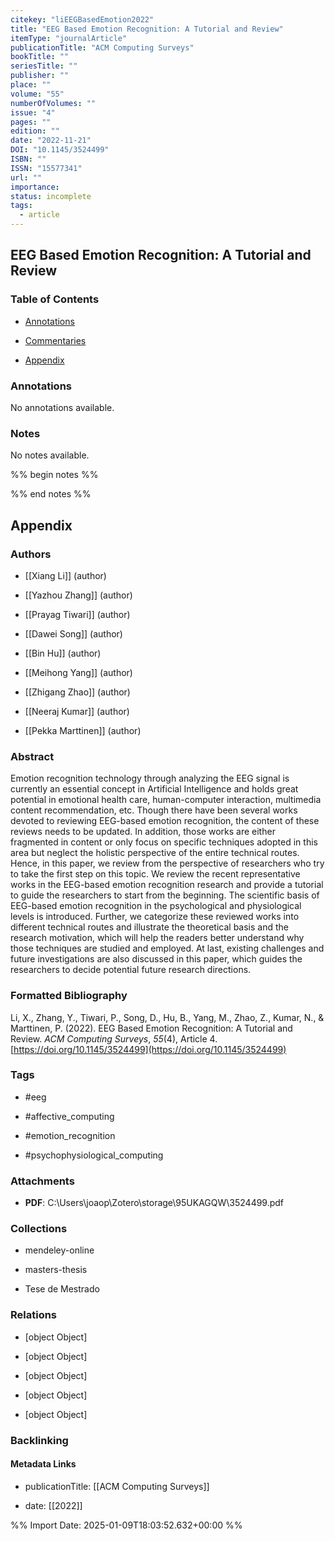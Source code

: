 ```yaml
---
citekey: "liEEGBasedEmotion2022"
title: "EEG Based Emotion Recognition: A Tutorial and Review"
itemType: "journalArticle"
publicationTitle: "ACM Computing Surveys"
bookTitle: ""
seriesTitle: ""
publisher: ""
place: ""
volume: "55"
numberOfVolumes: ""
issue: "4"
pages: ""
edition: ""
date: "2022-11-21"
DOI: "10.1145/3524499"
ISBN: ""
ISSN: "15577341"
url: ""
importance: 
status: incomplete
tags:
  - article
---
```


## EEG Based Emotion Recognition: A Tutorial and Review

### Table of Contents

- [Annotations](#annotations)

+ [Commentaries](#commentaries)

- [Appendix](#appendix)

### Annotations


No annotations available.


### Notes


No notes available.


%% begin notes %%

<!-- Write your personal notes here -->

%% end notes %%

## Appendix

### Authors


- [[Xiang Li]] (author)

- [[Yazhou Zhang]] (author)

- [[Prayag Tiwari]] (author)

- [[Dawei Song]] (author)

- [[Bin Hu]] (author)

- [[Meihong Yang]] (author)

- [[Zhigang Zhao]] (author)

- [[Neeraj Kumar]] (author)

- [[Pekka Marttinen]] (author)



### Abstract

Emotion recognition technology through analyzing the EEG signal is currently an essential concept in Artificial Intelligence and holds great potential in emotional health care, human-computer interaction, multimedia content recommendation, etc. Though there have been several works devoted to reviewing EEG-based emotion recognition, the content of these reviews needs to be updated. In addition, those works are either fragmented in content or only focus on specific techniques adopted in this area but neglect the holistic perspective of the entire technical routes. Hence, in this paper, we review from the perspective of researchers who try to take the first step on this topic. We review the recent representative works in the EEG-based emotion recognition research and provide a tutorial to guide the researchers to start from the beginning. The scientific basis of EEG-based emotion recognition in the psychological and physiological levels is introduced. Further, we categorize these reviewed works into different technical routes and illustrate the theoretical basis and the research motivation, which will help the readers better understand why those techniques are studied and employed. At last, existing challenges and future investigations are also discussed in this paper, which guides the researchers to decide potential future research directions.


### Formatted Bibliography

Li, X., Zhang, Y., Tiwari, P., Song, D., Hu, B., Yang, M., Zhao, Z., Kumar, N., & Marttinen, P. (2022). EEG Based Emotion Recognition: A Tutorial and Review. _ACM Computing Surveys_, _55_(4), Article 4. [https://doi.org/10.1145/3524499](https://doi.org/10.1145/3524499)


### Tags


- #eeg

- #affective_computing

- #emotion_recognition

- #psychophysiological_computing




### Attachments


- **PDF**: C:\Users\joaop\Zotero\storage\95UKAGQW\3524499.pdf




### Collections


- mendeley-online

- masters-thesis

- Tese de Mestrado




### Relations


- [object Object]

- [object Object]

- [object Object]

- [object Object]

- [object Object]



### Backlinking


#### Metadata Links


- publicationTitle: [[ACM Computing Surveys]]




- date: [[2022]]





<!-- Any additional notes or comments -->


%% Import Date: 2025-01-09T18:03:52.632+00:00 %%
